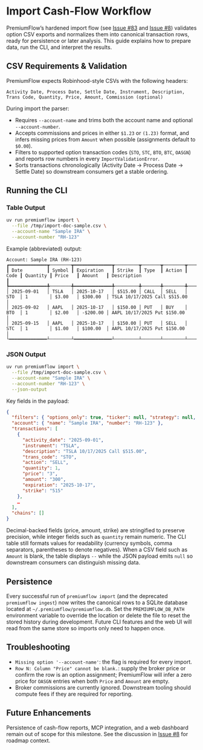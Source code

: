 # Import Cash-Flow Workflow

PremiumFlow’s hardened import flow (see [Issue #83](https://github.com/garricn/premiumflow/issues/83) and [Issue #8](https://github.com/garricn/premiumflow/issues/8)) validates option CSV exports and normalizes them into canonical transaction rows, ready for persistence or later analysis. This guide explains how to prepare data, run the CLI, and interpret the results.

## CSV Requirements & Validation

PremiumFlow expects Robinhood-style CSVs with the following headers:

```
Activity Date, Process Date, Settle Date, Instrument, Description,
Trans Code, Quantity, Price, Amount, Commission (optional)
```

During import the parser:

- Requires `--account-name` and trims both the account name and optional `--account-number`.
- Accepts commissions and prices in either `$1.23` or `(1.23)` format, and infers missing prices from `Amount` when possible (assignments default to `$0.00`).
- Filters to supported option transaction codes (`STO`, `STC`, `BTO`, `BTC`, `OASGN`) and reports row numbers in every `ImportValidationError`.
- Sorts transactions chronologically (Activity Date → Process Date → Settle Date) so downstream consumers get a stable ordering.

## Running the CLI

### Table Output

```bash
uv run premiumflow import \
  --file /tmp/import-doc-sample.csv \
  --account-name "Sample IRA" \
  --account-number "RH-123"
```

Example (abbreviated) output:

```
Account: Sample IRA (RH-123)
┏━━━━━━━━━━━━━━┳────────┳━━━━━━━━━━━━━━┳─────────┳───────┳────────┳──────┳──────────┳─────────┳──────────┳────────────────────────────────────────────┓
┃ Date         ┃ Symbol ┃ Expiration   ┃ Strike  ┃ Type  ┃ Action ┃ Code ┃ Quantity ┃ Price   ┃ Amount   ┃ Description                                ┃
┡━━━━━━━━━━━━━━╇────────╇━━━━━━━━━━━━━━╇─────────╇───────╇────────╇──────╇──────────╇─────────╇──────────╇────────────────────────────────────────────┩
│ 2025-09-01   │ TSLA   │ 2025-10-17   │ $515.00 │ CALL  │ SELL   │ STO  │ 1        │ $3.00   │ $300.00  │ TSLA 10/17/2025 Call $515.00               │
│ 2025-09-02   │ AAPL   │ 2025-10-17   │ $150.00 │ PUT   │ BUY    │ BTO  │ 1        │ $2.00   │ -$200.00 │ AAPL 10/17/2025 Put $150.00                │
│ 2025-09-15   │ AAPL   │ 2025-10-17   │ $150.00 │ PUT   │ SELL   │ STC  │ 1        │ $1.00   │ $100.00  │ AAPL 10/17/2025 Put $150.00                │
└━━━━━━━━━━━━━━┴────────┴━━━━━━━━━━━━━━┴─────────┴───────┴────────┴──────┴──────────┴─────────┴──────────┴────────────────────────────────────────────┘
```

### JSON Output

```bash
uv run premiumflow import \
  --file /tmp/import-doc-sample.csv \
  --account-name "Sample IRA" \
  --account-number "RH-123" \
  --json-output
```

Key fields in the payload:

```json
{
  "filters": { "options_only": true, "ticker": null, "strategy": null, "open_only": false },
  "account": { "name": "Sample IRA", "number": "RH-123" },
  "transactions": [
    {
      "activity_date": "2025-09-01",
      "instrument": "TSLA",
      "description": "TSLA 10/17/2025 Call $515.00",
      "trans_code": "STO",
      "action": "SELL",
      "quantity": 1,
      "price": "3",
      "amount": "300",
      "expiration": "2025-10-17",
      "strike": "515"
    },
    …
  ],
  "chains": []
}
```

Decimal-backed fields (price, amount, strike) are stringified to preserve precision, while integer
fields such as `quantity` remain numeric. The CLI table still formats values for readability
(currency symbols, comma separators, parentheses to denote negatives). When a CSV field such as
`Amount` is blank, the table displays `--` while the JSON payload emits `null` so downstream
consumers can distinguish missing data.

## Persistence

Every successful run of `premiumflow import` (and the deprecated `premiumflow ingest`) now writes the
canonical rows to a SQLite database located at `~/.premiumflow/premiumflow.db`. Set the
`PREMIUMFLOW_DB_PATH` environment variable to override the location or delete the file to reset the
stored history during development. Future CLI features and the web UI will read from the same store so
imports only need to happen once.

## Troubleshooting

- `Missing option '--account-name'`: the flag is required for every import.
- `Row N: Column "Price" cannot be blank.`: supply the broker price or confirm the row is an option assignment; PremiumFlow will infer a zero price for `OASGN` entries when both `Price` and `Amount` are empty.
- Broker commissions are currently ignored. Downstream tooling should compute fees if they are required for reporting.

## Future Enhancements

Persistence of cash-flow reports, MCP integration, and a web dashboard remain out of scope for this milestone. See the discussion in [Issue #8](https://github.com/garricn/premiumflow/issues/8) for roadmap context.
